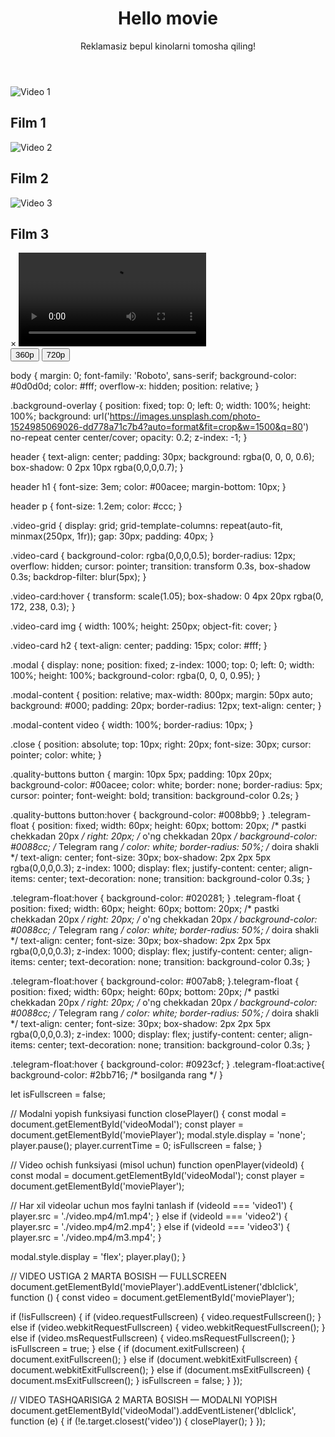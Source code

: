 <!-- index.html -->
<!DOCTYPE html>
<html lang="uz">
<head>
  <meta charset="UTF-8">
  <meta name="viewport" content="width=device-width, initial-scale=1.0">
  <title>UzMovie - Reklamasiz Kino</title>
  <link rel="stylesheet" href="style.css">
  <link href="https://fonts.googleapis.com/css2?family=Roboto:wght@400;700&display=swap" rel="stylesheet">
  <script src="https://kit.fontawesome.com/a076d05399.js" crossorigin="anonymous"></script>
    <link rel="stylesheet" href="https://cdnjs.cloudflare.com/ajax/libs/font-awesome/6.5.0/css/all.min.css">

</head>
<body>
  <div class="background-overlay"></div>

  <header>
    <h1>Hello movie</h1>
    <p>Reklamasiz bepul kinolarni tomosha qiling!</p>
  </header>

  <main class="video-grid">
    <div class="video-card" onclick="openPlayer('video1')">
      <img src="./video.mp4/m1.mp4" alt="Video 1">
      <h2>Film 1</h2>
    </div>
    <div class="video-card" onclick="openPlayer('video2')">
      <img src="./video.mp4/m2.mp4" alt="Video 2">
      <h2>Film 2</h2>
    </div>
    <div class="video-card" onclick="openPlayer('video3')">
      <img src="./video.mp4/m3.mp4" alt="Video 3">
      <h2>Film 3</h2>
    </div>
  </main>

  <div id="videoModal" class="modal">
    <div class="modal-content">
      <span class="close" onclick="closePlayer()">&times;</span>
      <video id="moviePlayer" controls>
        <source id="source360" src="" type="video/mp4">
        <source id="source720" src="" type="video/mp4">
        Brauzeringiz video pleyerni qo'llab-quvvatlamaydi.
      </video>
      <div class="quality-buttons">
        <button onclick="changeQuality('360')">360p</button>
        <button onclick="changeQuality('720')">720p</button>
      </div>
    </div>
  </div>

  <a href="https://t.me/Codewith_Mac" class="telegram-float" target="_blank">
    <i class="fab fa-telegram-plane"></i>
  </a>

  <script src="script.js"></script>

  <!-- Video oynasi (modal) -->
<div id="videoModal" style="display: none;" class="modal">
  <video id="moviePlayer" controls></video>
</div>

</body>
</html>

body {
  margin: 0;
  font-family: 'Roboto', sans-serif;
  background-color: #0d0d0d;
  color: #fff;
  overflow-x: hidden;
  position: relative;
}

.background-overlay {
  position: fixed;
  top: 0; left: 0;
  width: 100%; height: 100%;
  background: url('https://images.unsplash.com/photo-1524985069026-dd778a71c7b4?auto=format&fit=crop&w=1500&q=80') no-repeat center center/cover;
  opacity: 0.2;
  z-index: -1;
}

header {
  text-align: center;
  padding: 30px;
  background: rgba(0, 0, 0, 0.6);
  box-shadow: 0 2px 10px rgba(0,0,0,0.7);
}

header h1 {
  font-size: 3em;
  color: #00acee;
  margin-bottom: 10px;
}

header p {
  font-size: 1.2em;
  color: #ccc;
}

.video-grid {
  display: grid;
  grid-template-columns: repeat(auto-fit, minmax(250px, 1fr));
  gap: 30px;
  padding: 40px;
}

.video-card {
  background-color: rgba(0,0,0,0.5);
  border-radius: 12px;
  overflow: hidden;
  cursor: pointer;
  transition: transform 0.3s, box-shadow 0.3s;
  backdrop-filter: blur(5px);
}

.video-card:hover {
  transform: scale(1.05);
  box-shadow: 0 4px 20px rgba(0, 172, 238, 0.3);
}

.video-card img {
  width: 100%;
  height: 250px;
  object-fit: cover;
}

.video-card h2 {
  text-align: center;
  padding: 15px;
  color: #fff;
}

.modal {
  display: none;
  position: fixed;
  z-index: 1000;
  top: 0; left: 0;
  width: 100%; height: 100%;
  background-color: rgba(0, 0, 0, 0.95);
}

.modal-content {
  position: relative;
  max-width: 800px;
  margin: 50px auto;
  background: #000;
  padding: 20px;
  border-radius: 12px;
  text-align: center;
}

.modal-content video {
  width: 100%;
  border-radius: 10px;
}

.close {
  position: absolute;
  top: 10px;
  right: 20px;
  font-size: 30px;
  cursor: pointer;
  color: white;
}

.quality-buttons button {
  margin: 10px 5px;
  padding: 10px 20px;
  background-color: #00acee;
  color: white;
  border: none;
  border-radius: 5px;
  cursor: pointer;
  font-weight: bold;
  transition: background-color 0.2s;
}

.quality-buttons button:hover {
  background-color: #008bb9;
}
.telegram-float {
  position: fixed;
  width: 60px;
  height: 60px;
  bottom: 20px; /* pastki chekkadan 20px */
  right: 20px;  /* o'ng chekkadan 20px */
  background-color: #0088cc; /* Telegram rang */
  color: white;
  border-radius: 50%; /* doira shakli */
  text-align: center;
  font-size: 30px;
  box-shadow: 2px 2px 5px rgba(0,0,0,0.3);
  z-index: 1000;
  display: flex;
  justify-content: center;
  align-items: center;
  text-decoration: none;
  transition: background-color 0.3s;
}

.telegram-float:hover {
  background-color: #020281;
}
.telegram-float {
  position: fixed;
  width: 60px;
  height: 60px;
  bottom: 20px; /* pastki chekkadan 20px */
  right: 20px;  /* o'ng chekkadan 20px */
  background-color: #0088cc; /* Telegram rang */
  color: white;
  border-radius: 50%; /* doira shakli */
  text-align: center;
  font-size: 30px;
  box-shadow: 2px 2px 5px rgba(0,0,0,0.3);
  z-index: 1000;
  display: flex;
  justify-content: center;
  align-items: center;
  text-decoration: none;
  transition: background-color 0.3s;
}

.telegram-float:hover {
  background-color: #007ab8;
}.telegram-float {
  position: fixed;
  width: 60px;
  height: 60px;
  bottom: 20px; /* pastki chekkadan 20px */
  right: 20px;  /* o'ng chekkadan 20px */
  background-color: #0088cc; /* Telegram rang */
  color: white;
  border-radius: 50%; /* doira shakli */
  text-align: center;
  font-size: 30px;
  box-shadow: 2px 2px 5px rgba(0,0,0,0.3);
  z-index: 1000;
  display: flex;
  justify-content: center;
  align-items: center;
  text-decoration: none;
  transition: background-color 0.3s;
}

.telegram-float:hover {
  background-color: #0923cf;
}
.telegram-float:active{
    background-color: #2bb716; /* bosilganda rang */
}

let isFullscreen = false;

// Modalni yopish funksiyasi
function closePlayer() {
  const modal = document.getElementById('videoModal');
  const player = document.getElementById('moviePlayer');
  modal.style.display = 'none';
  player.pause();
  player.currentTime = 0;
  isFullscreen = false;
}

// Video ochish funksiyasi (misol uchun)
function openPlayer(videoId) {
  const modal = document.getElementById('videoModal');
  const player = document.getElementById('moviePlayer');

  // Har xil videolar uchun mos faylni tanlash
  if (videoId === 'video1') {
    player.src = './video.mp4/m1.mp4';
  } else if (videoId === 'video2') {
    player.src = './video.mp4/m2.mp4';
  } else if (videoId === 'video3') {
    player.src = './video.mp4/m3.mp4';
  }

  modal.style.display = 'flex';
  player.play();
}

// VIDEO USTIGA 2 MARTA BOSISH — FULLSCREEN
document.getElementById('moviePlayer').addEventListener('dblclick', function () {
  const video = document.getElementById('moviePlayer');

  if (!isFullscreen) {
    if (video.requestFullscreen) {
      video.requestFullscreen();
    } else if (video.webkitRequestFullscreen) {
      video.webkitRequestFullscreen();
    } else if (video.msRequestFullscreen) {
      video.msRequestFullscreen();
    }
    isFullscreen = true;
  } else {
    if (document.exitFullscreen) {
      document.exitFullscreen();
    } else if (document.webkitExitFullscreen) {
      document.webkitExitFullscreen();
    } else if (document.msExitFullscreen) {
      document.msExitFullscreen();
    }
    isFullscreen = false;
  }
});

// VIDEO TASHQARISIGA 2 MARTA BOSISH — MODALNI YOPISH
document.getElementById('videoModal').addEventListener('dblclick', function (e) {
  if (!e.target.closest('video')) {
    closePlayer();
  }
});


